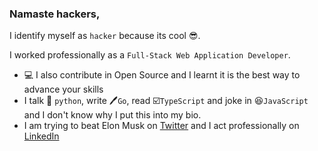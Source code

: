 ### Namaste hackers,

I identify myself as `hacker` because its cool 😎.

I worked professionally as a `Full-Stack Web Application Developer`.

- 💻 I also contribute in Open Source and I learnt it is the best way to advance your skills
- I talk 🐍 `python`, write 🖊️`Go`, read ☑️`TypeScript` and joke in 😆`JavaScript` and I don't know why I put this into my bio.
- I am trying to beat Elon Musk on [Twitter](https://twitter.com/rajritu001) and I act professionally on [LinkedIn](https://www.linkedin.com/in/rituraj001/)

